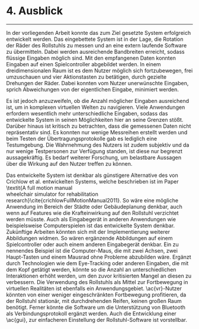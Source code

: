 # 4. Ausblick
___
In der vorliegenden Arbeit konnte das zum Ziel gesetzte System erfolgreich entwickelt werden.
Das eingebettete System ist in der Lage, die Rotation der Räder des Rollstuhls zu messen und an eine extern laufende Software zu übermitteln.
Dabei werden ausreichende Bandbreiten erreicht, sodass flüssige Eingaben möglich sind.
Mit den empfangenen Daten konnten Eingaben auf einen Spielcontroller abgebildet werden.
In einem dreidimensionalen Raum ist es dem Nutzer möglich sich fortzubewegen, frei umzuschauen und vier Aktionstasten zu betätigen, durch gezielte Drehungen der Räder.
Dabei konnten vom Nutzer unerwünschte Eingaben, sprich Abweichungen von der eigentlichen Eingabe, minimiert werden.

Es ist jedoch anzuzweifeln, ob die Anzahl möglicher Eingaben ausreichend ist, um in komplexen virtuellen Welten zu navigieren.
Viele Anwendungen erfordern wesentlich mehr unterschiedliche Eingaben, sodass das entwickelte System in seinen Möglichkeiten hier an seine Grenzen stößt.
Darüber hinaus ist kritisch zu betrachten, dass die gemessenen Daten nicht repräsentativ sind.
Es konnten nur wenige Messreihen erstellt werden und beim Testen der Übertragungsprotokolle gab es lediglich eine Testumgebung.
Die Wahrnehmung des Nutzers ist zudem subjektiv und da nur wenige Testpersonen zur Verfügung standen, ist diese nur begrenzt aussagekräftig.
Es bedarf weiterer Forschung, um belastbare Aussagen über die Wirkung auf den Nutzer treffen zu können.

Das entwickelte System ist denkbar als günstigere Alternative des von Crichlow et al. entwickelten Systems, welche beschrieben ist im Paper \textit{A full motion manual  
wheelchair simulator for rehabilitation research}\cite{crichlowFullMotionManual2011}.
So wäre eine mögliche Anwendung im Bereich der Städte oder Gebäudeplanung denkbar, auch wenn auf Features wie die Krafteinwirkung auf den Rollstuhl verzichtet werden müsste.
Auch als Eingabegerät in anderen Anwendungen wie beispielsweise Computerspielen ist das entwickelte System denkbar.
Zukünftige Arbeiten könnten sich mit der Implementierung weiterer Abbildungen widmen.
So wären ergänzende Abbildungen auf einem Spielcontroller oder auch einem anderen Eingabegerät denkbar.
Ein zu nennendes Beispiel ist die Computer-Maus, die mit zwei Achsen, zwei Haupt-Tasten und einem Mausrad ohne Probleme abzubilden wäre.
Ergänzt durch Technologien wie dem Eye-Tracking oder anderen Eingaben, die mit dem Kopf getätigt werden, könnte so die Anzahl an unterschiedlichen Interaktionen erhöht werden, um den zuvor kritisierten Mangel an diesen zu verbessern.
Die Verwendung des Rollstuhls als Mittel zur Fortbewegung in virtuellen Realitäten ist ebenfalls ein Anwendungsgebiet.
\ac{vr}-Nutzer könnten von einer weniger eingeschränkten Fortbewegung profitieren, da der Rollstuhl stationär, mit durchdrehenden Reifen, keinen großen Raum benötigt.
Ferner könnte die Software um die Unterstützung von Bluetooth als Verbindungsprotokoll ergänzt werden.
Auch die Entwicklung einer \ac{gui}, zur einfacheren Einstellung der Rollstuhl-Software ist vorstellbar.






